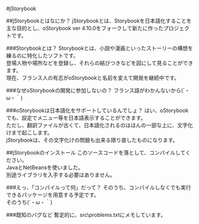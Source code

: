 #jStorybook

##jStorybookとはなにか？
jStorybookとは、Storybookを日本語化することを主な目的とし、oStorybook ver 4.10.0をフォークして新たに作ったプロジェクトです。

###Storybookとは？
Storybookとは、小説や漫画といったストーリーの構想を練るのに特化したソフトです。<br>
登場人物や場所などを登録し、それらの結びつきなどを図にして見ることができます。<br>
現在、フランス人の有志がoStorybookと名前を変えて開発を継続中です。

###なぜoStorybookの開発に参加しないの？
フランス語がわかんないから(´・ω・｀)

###oStorybookは日本語化をサポートしているんでしょ？
はい、oStorybookでも、設定でメニュー等を日本語表示することができます。<br>
ただし、翻訳ファイルが古くて、日本語化されるのはほんの一部な上に、文字化けまで起こします。<br>
jStorybookは、その文字化けの問題も出来る限り直したものになります。

##jStorybookのインストール
このソースコードを落として、コンパイルしてください。<br>
JavaとNetBeansを使いました。<br>
別途ライブラリを入手する必要はありません。

###えっ、「コンパイルって何」だって？
そのうち、コンパイルしなくでも実行できるパッケージを用意する予定です。<br>
そのうち(´・ω・｀)

###既知のバグなど
暫定的に、src\problems.txtにメモしています。

